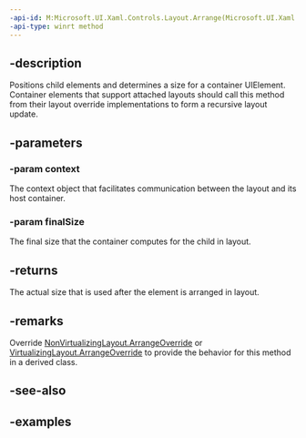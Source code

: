 ```yaml
---
-api-id: M:Microsoft.UI.Xaml.Controls.Layout.Arrange(Microsoft.UI.Xaml.Controls.LayoutContext,Windows.Foundation.Size)
-api-type: winrt method
---
```


## -description

Positions child elements and determines a size for a container UIElement. Container elements that support attached layouts should call this method from their layout override implementations to form a recursive layout update.  

## -parameters

### -param context

The context object that facilitates communication between the layout and its host container.

### -param finalSize

The final size that the container computes for the child in layout.

## -returns

The actual size that is used after the element is arranged in layout.

## -remarks

Override [NonVirtualizingLayout.ArrangeOverride](nonvirtualizinglayout_arrangeoverride_1338397335.md) or [VirtualizingLayout.ArrangeOverride](virtualizinglayout_arrangeoverride_1450929382.md) to provide the behavior for this method in a derived class.

## -see-also

## -examples

